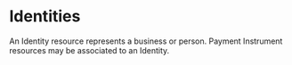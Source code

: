 # Identities
An Identity resource represents a business or person. Payment Instrument resources may be associated to an Identity.
